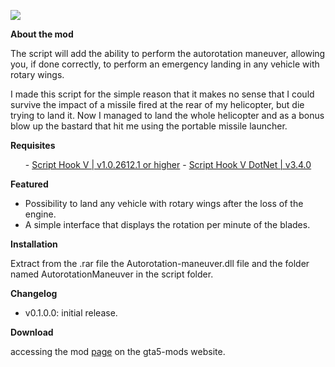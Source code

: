 ![](https://i.ibb.co/wrkHMmx/Autorotation-Maneuver-Script-Banner4.png)

<b>About the mod</b>

The script will add the ability to perform the autorotation maneuver, allowing you, if done correctly, to perform an emergency landing in any vehicle with rotary wings. 

I made this script for the simple reason that it makes no sense that I could survive the impact of a missile fired at the rear of my helicopter, but die trying to land it. Now I managed to land the whole helicopter and as a bonus blow up the bastard that hit me using the portable missile launcher.

<b>Requisites</b>
<ul>
      - <a href="http://www.dev-c.com/gtav/scripthookv/">Script Hook V | v1.0.2612.1 or higher</a>
      - <a href="https://github.com/crosire/scripthookvdotnet/releases">Script Hook V DotNet | v3.4.0</a>
</ul>

<b>Featured</b>
- Possibility to land any vehicle with rotary wings after the loss of the engine.
- A simple interface that displays the rotation per minute of the blades.


<b>Installation</b>
 
Extract from the .rar file the Autorotation-maneuver.dll file and the folder named AutorotationManeuver in the script folder.

<b>Changelog</b>
- v0.1.0.0:
   initial release.

<b>Download</b>

accessing the mod <a href="https://www.gta5-mods.com/scripts/autorotation-maneuver#description_tab">page</a> on the gta5-mods website.
